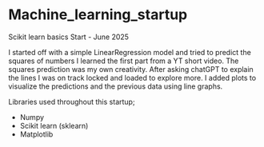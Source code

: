 # Machine_learning_startup
Scikit learn basics
Start - June 2025

I started off with a simple LinearRegression model and tried to predict the squares of numbers
I learned the first part from a YT short video. The squares prediction was my own creativity.
After asking chatGPT to explain the lines I was on track locked and loaded to explore more.
I added plots to visualize the predictions and the previous data using line graphs.

Libraries used throughout this startup;
- Numpy
- Scikit learn (sklearn)
- Matplotlib
